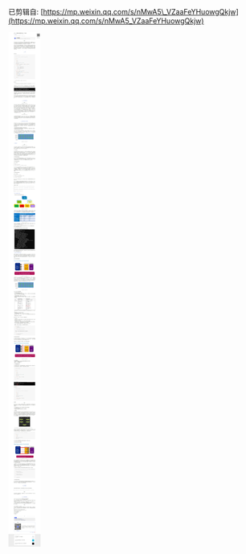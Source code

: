 已剪辑自: [https://mp.weixin.qq.com/s/nMwA5\_VZaaFeYHuowgQkjw](https://mp.weixin.qq.com/s/nMwA5_VZaaFeYHuowgQkjw)

![](images/image_1.b4ab8ee0.jpg)

